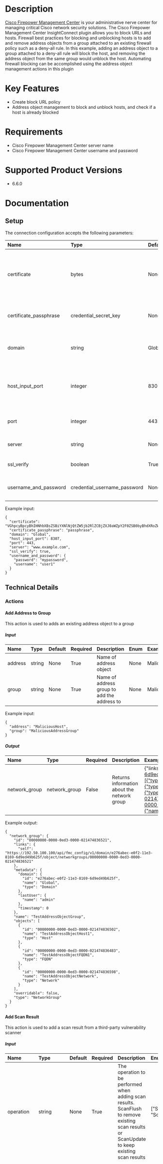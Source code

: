 # Description

[Cisco Firepower Management Center](https://www.cisco.com/c/en/us/products/security/firepower-management-center/index.html) is your administrative nerve center for managing critical Cisco network security solutions.
The Cisco Firepower Management Center InsightConnect plugin allows you to block URLs and hosts. Firewall best practices for blocking and unblocking hosts is to add and remove address objects from a group attached to an existing firewall policy such as a deny-all rule.
In this example, adding an address object to a group attached to a deny-all rule will block the host, and removing the address object from the same group would unblock the host. Automating firewall blocking can be accomplished using the address object management actions in this plugin

# Key Features

* Create block URL policy
* Address object management to block and unblock hosts, and check if a host is already blocked

# Requirements

* Cisco Firepower Management Center server name
* Cisco Firepower Management Center username and password

# Supported Product Versions

* 6.6.0

# Documentation

## Setup

The connection configuration accepts the following parameters:  

|Name|Type|Default|Required|Description|Enum|Example|Placeholder|Tooltip|
| :--- | :--- | :--- | :--- | :--- | :--- | :--- | :--- | :--- |
|certificate|bytes|None|True|Base64-encoded certificate in PKCS12 format to authenticate with the host input API|None|VGhpcyBpcyBhIHNhbXBsZSBiYXNlNjQtZW5jb2RlZCBjZXJ0aWZpY2F0ZSB0byBhdXRoZW50aWNhdGUgd2l0aCB0aGUgaG9zdCBpbnB1dCBBUEku|None|None|
|certificate_passphrase|credential_secret_key|None|True|The passphrase to access the certificate|None|passphrase|None|None|
|domain|string|Global|False|Cisco FirePower Management Center Domain|None|Global|None|None|
|host_input_port|integer|8307|False|The port number for the provided host used in the Host Input API calls|None|8307|None|None|
|port|integer|443|False|The port number for provided host|None|443|None|None|
|server|string|None|False|Enter the address for the server|None|www.example.com|None|None|
|ssl_verify|boolean|True|False|Validate TLS / SSL certificate|None|True|None|None|
|username_and_password|credential_username_password|None|True|Cisco username and password|None|{"username":"user1", "password":"mypassword"}|None|None|

Example input:

```
{
  "certificate": "VGhpcyBpcyBhIHNhbXBsZSBiYXNlNjQtZW5jb2RlZCBjZXJ0aWZpY2F0ZSB0byBhdXRoZW50aWNhdGUgd2l0aCB0aGUgaG9zdCBpbnB1dCBBUEku",
  "certificate_passphrase": "passphrase",
  "domain": "Global",
  "host_input_port": 8307,
  "port": 443,
  "server": "www.example.com",
  "ssl_verify": true,
  "username_and_password": {
    "password": "mypassword",
    "username": "user1"
  }
}
```

## Technical Details

### Actions


#### Add Address to Group

This action is used to adds an existing address object to a group

##### Input

|Name|Type|Default|Required|Description|Enum|Example|Placeholder|Tooltip|
| :--- | :--- | :--- | :--- | :--- | :--- | :--- | :--- | :--- |
|address|string|None|True|Name of address object|None|MaliciousHost|None|None|
|group|string|None|True|Name of address group to add the address to|None|MaliciousAddressGroup|None|None|
  
Example input:

```
{
  "address": "MaliciousHost",
  "group": "MaliciousAddressGroup"
}
```

##### Output

|Name|Type|Required|Description|Example|
| :--- | :--- | :--- | :--- | :--- |
|network_group|network_group|False|Returns information about the network group|{"links":{"self":"https://192.50.100.100/api/fmc_config/v1/domain/e276abec-e0f2-11e3-8169-6d9ed49b625f/object/networkgroups/00000000-0000-0ed3-0000-021474836521"},"objects":[{"type":"Host","id":"00000000-0000-0ed3-0000-021474836502","name":"TestAddressObjectHost1"},{"type":"FQDN","id":"00000000-0000-0ed3-0000-021474836483","name":"TestAddressObjectFQDN1"},{"type":"Network","id":"00000000-0000-0ed3-0000-021474836598","name":"TestAddressObjectNetwork"}],"type":"NetworkGroup","overridable":false,"id":"00000000-0000-0ed3-0000-021474836521","name":"TestAddressObjectGroup","metadata":{"timestamp":0,"lastUser":{"name":"admin"},"domain":{"name":"Global","id":"e276abec-e0f2-11e3-8169-6d9ed49b625f","type":"Domain"}}}|
  
Example output:

```
{
  "network_group": {
    "id": "00000000-0000-0ed3-0000-021474836521",
    "links": {
      "self": "https://192.50.100.100/api/fmc_config/v1/domain/e276abec-e0f2-11e3-8169-6d9ed49b625f/object/networkgroups/00000000-0000-0ed3-0000-021474836521"
    },
    "metadata": {
      "domain": {
        "id": "e276abec-e0f2-11e3-8169-6d9ed49b625f",
        "name": "Global",
        "type": "Domain"
      },
      "lastUser": {
        "name": "admin"
      },
      "timestamp": 0
    },
    "name": "TestAddressObjectGroup",
    "objects": [
      {
        "id": "00000000-0000-0ed3-0000-021474836502",
        "name": "TestAddressObjectHost1",
        "type": "Host"
      },
      {
        "id": "00000000-0000-0ed3-0000-021474836483",
        "name": "TestAddressObjectFQDN1",
        "type": "FQDN"
      },
      {
        "id": "00000000-0000-0ed3-0000-021474836598",
        "name": "TestAddressObjectNetwork",
        "type": "Network"
      }
    ],
    "overridable": false,
    "type": "NetworkGroup"
  }
}
```

#### Add Scan Result

This action is used to add a scan result from a third-party vulnerability scanner

##### Input

|Name|Type|Default|Required|Description|Enum|Example|Placeholder|Tooltip|
| :--- | :--- | :--- | :--- | :--- | :--- | :--- | :--- | :--- |
|operation|string|None|True|The operation to be performed when adding scan results. ScanFlush to remove existing scan results or ScanUpdate to keep existing scan results|["ScanUpdate", "ScanFlush"]|ScanUpdate|None|None|
|scan_result|scan_result|None|False|The host scan result to be added|None|{"host": {"ip_address": "0.0.0.164", "operating_system": {"name": "Ubuntu", "vendor": "Canonical", "version": "16.04"}}, "scan_result_details": {"description": "Example description", "protocol_id": "6", "scanner_id": "ProductZImport", "source_id": "ProductZ", "vulnerability_id": "943387", "vulnerability_title": "Virus Wire 0"}}|None|None|
  
Example input:

```
{
  "operation": "ScanUpdate",
  "scan_result": {
    "host": {
      "ip_address": "0.0.0.164",
      "operating_system": {
        "name": "Ubuntu",
        "vendor": "Canonical",
        "version": "16.04"
      }
    },
    "scan_result_details": {
      "description": "Example description",
      "protocol_id": "6",
      "scanner_id": "ProductZImport",
      "source_id": "ProductZ",
      "vulnerability_id": "943387",
      "vulnerability_title": "Virus Wire 0"
    }
  }
}
```

##### Output

|Name|Type|Required|Description|Example|
| :--- | :--- | :--- | :--- | :--- |
|commands_processed|number|True|Number of commands processed|4|
|errors|number|True|Number of errors|0|
  
Example output:

```
{
  "commands_processed": 4,
  "errors": 0
}
```

#### Block URL Policy

This action is used to create a new block URL policy

##### Input

|Name|Type|Default|Required|Description|Enum|Example|Placeholder|Tooltip|
| :--- | :--- | :--- | :--- | :--- | :--- | :--- | :--- | :--- |
|access_policy|string|None|True|Name for the access policy to be created|None|Example Access Policy|None|None|
|rule_name|string|None|True|Name for the access rule to be created|None|Example Access Rule|None|None|
|url_objects|[]url_object|None|True|URL objects to block|None|[{'name': 'example_url', 'url': 'https://example.com'}]|None|None|
  
Example input:

```
{
  "access_policy": "Example Access Policy",
  "rule_name": "Example Access Rule",
  "url_objects": "[{'name': 'example_url', 'url': 'https://example.com'}]"
}
```

##### Output

|Name|Type|Required|Description|Example|
| :--- | :--- | :--- | :--- | :--- |
|success|boolean|True|Success|True|
  
Example output:

```
{
  "success": true
}
```

#### Bulk Add Scan Result

This action is used to add scan results from a third-party vulnerability scanner

##### Input

|Name|Type|Default|Required|Description|Enum|Example|Placeholder|Tooltip|
| :--- | :--- | :--- | :--- | :--- | :--- | :--- | :--- | :--- |
|operation|string|None|True|The operation to be performed when adding scan results. ScanFlush to remove existing scan results or ScanUpdate to keep existing scan results|["ScanUpdate", "ScanFlush"]|ScanUpdate|None|None|
|scan_results|[]scan_result|None|False|Host scan results to be added|None|[{"host": {"ip_address": "0.0.0.164", "operating_system": {"name": "Ubuntu", "vendor": "Canonical", "version": "16.04"}}, "scan_result_details": {"description": "Example description", "protocol_id": "6", "scanner_id": "ProductZImport", "source_id": "ProductZ", "vulnerability_id": "943387", "vulnerability_title": "Virus Wire 0"}}]|None|None|
  
Example input:

```
{
  "operation": "ScanUpdate",
  "scan_results": [
    {
      "host": {
        "ip_address": "0.0.0.164",
        "operating_system": {
          "name": "Ubuntu",
          "vendor": "Canonical",
          "version": "16.04"
        }
      },
      "scan_result_details": {
        "description": "Example description",
        "protocol_id": "6",
        "scanner_id": "ProductZImport",
        "source_id": "ProductZ",
        "vulnerability_id": "943387",
        "vulnerability_title": "Virus Wire 0"
      }
    }
  ]
}
```

##### Output

|Name|Type|Required|Description|Example|
| :--- | :--- | :--- | :--- | :--- |
|commands_processed|number|True|Number of commands processed|4|
|errors|number|True|Number of errors|0|
  
Example output:

```
{
  "commands_processed": 4,
  "errors": 0
}
```

#### Check if Address in Group

This action is used to checks if provided Address Object name or host exists in the Address Group

##### Input

|Name|Type|Default|Required|Description|Enum|Example|Placeholder|Tooltip|
| :--- | :--- | :--- | :--- | :--- | :--- | :--- | :--- | :--- |
|address|string|None|True|Address Object name, or IP, CIDR, or domain name when Enable Search is on|None|MaliciousHost|None|None|
|enable_search|boolean|False|False|When enabled, the Address input will accept an IP, CIDR, or domain name to search across the available Address Objects in the system. This is useful when you don't know the Address Object by its name|None|False|None|None|
|group|string|None|True|Name of address group to check|None|MaliciousAddressGroup|None|None|
  
Example input:

```
{
  "address": "MaliciousHost",
  "enable_search": false,
  "group": "MaliciousAddressGroup"
}
```

##### Output

|Name|Type|Required|Description|Example|
| :--- | :--- | :--- | :--- | :--- |
|address_objects|[]address_object|False|List of found address objects|{"description":" ","dnsResolution":"IPV4_AND_IPV6","id":"00000000-0000-0ed3-0000-021474836483","links":{"parent":"https://192.50.100.100/api/fmc_config/v1/domain/e276abec-e0f2-11e3-8169-6d9ed49b625f/object/networkaddresses","self":"https://192.50.100.100/api/fmc_config/v1/domain/e276abec-e0f2-11e3-8169-6d9ed49b625f/object/fqdns/00000000-0000-0ed3-0000-021474836483"},"metadata":{"domain":{"id":"e276abec-e0f2-11e3-8169-6d9ed49b625f","name":"Global","type":"Domain"},"lastUser":{"name":"admin"},"parentType":"NetworkAddress","timestamp":1600277332623},"name":"TestAddressObjectFQDN1","overridable":false,"type":"FQDN","value":"example.com"}|
|found|boolean|True|Was address found in group|True|
|literal_objects|[]literal_object|False|List of found literals|[{"type":"FQDN","value":"example.com"}]|
  
Example output:

```
{
  "address_objects": {
    "description": " ",
    "dnsResolution": "IPV4_AND_IPV6",
    "id": "00000000-0000-0ed3-0000-021474836483",
    "links": {
      "parent": "https://192.50.100.100/api/fmc_config/v1/domain/e276abec-e0f2-11e3-8169-6d9ed49b625f/object/networkaddresses",
      "self": "https://192.50.100.100/api/fmc_config/v1/domain/e276abec-e0f2-11e3-8169-6d9ed49b625f/object/fqdns/00000000-0000-0ed3-0000-021474836483"
    },
    "metadata": {
      "domain": {
        "id": "e276abec-e0f2-11e3-8169-6d9ed49b625f",
        "name": "Global",
        "type": "Domain"
      },
      "lastUser": {
        "name": "admin"
      },
      "parentType": "NetworkAddress",
      "timestamp": 1600277332623
    },
    "name": "TestAddressObjectFQDN1",
    "overridable": false,
    "type": "FQDN",
    "value": "example.com"
  },
  "found": true,
  "literal_objects": [
    {
      "type": "FQDN",
      "value": "example.com"
    }
  ]
}
```

#### Create Address Object

This action is used to creates a new address object

##### Input

|Name|Type|Default|Required|Description|Enum|Example|Placeholder|Tooltip|
| :--- | :--- | :--- | :--- | :--- | :--- | :--- | :--- | :--- |
|address|string|None|True|IP address, CIDR IP address, or domain name to assign to the Address Object|None|example.com|None|None|
|address_object|string|None|False|Name of the address object, defaults to the value address in the address field if no name is given|None|MaliciousHost|None|None|
|skip_private_address|boolean|None|True|If set to true, any addresses that are defined in the RFC1918 space will not be blocked. e.g. 10/8, 172.16/12, 192.168/16|None|True|None|None|
|whitelist|[]string|None|False|This list contains a set of hosts that should not be blocked. This can include IP addresses, CIDR IP addresses, and domains|None|["198.51.100.100", "192.0.2.0/24", "example.com"]|None|None|
  
Example input:

```
{
  "address": "example.com",
  "address_object": "MaliciousHost",
  "skip_private_address": true,
  "whitelist": [
    "198.51.100.100",
    "192.0.2.0/24",
    "example.com"
  ]
}
```

##### Output

|Name|Type|Required|Description|Example|
| :--- | :--- | :--- | :--- | :--- |
|address_object|address_object|False|Returns information about the newly created address object|{"dnsResolution":"IPV4_AND_IPV6","id":"00000000-0000-0ed3-0000-012884905524","links":{"parent":"https://192.50.100.100/api/fmc_config/v1/domain/e276abec-e0f2-11e3-8169-6d9ed49b625f/object/networkaddresses","self":"https://192.50.100.100/api/fmc_config/v1/domain/e276abec-e0f2-11e3-8169-6d9ed49b625f/object/fqdns/00000000-0000-0ed3-0000-012884905524"},"metadata":{"domain":{"id":"e276abec-e0f2-11e3-8169-6d9ed49b625f","name":"Global","type":"Domain"},"lastUser":{"name":"admin"},"parentType":"NetworkAddress","timestamp":0},"name":"Example Object Created from InsightConnect","overridable":false,"type":"FQDN","value":"example.com"}|
  
Example output:

```
{
  "address_object": {
    "dnsResolution": "IPV4_AND_IPV6",
    "id": "00000000-0000-0ed3-0000-012884905524",
    "links": {
      "parent": "https://192.50.100.100/api/fmc_config/v1/domain/e276abec-e0f2-11e3-8169-6d9ed49b625f/object/networkaddresses",
      "self": "https://192.50.100.100/api/fmc_config/v1/domain/e276abec-e0f2-11e3-8169-6d9ed49b625f/object/fqdns/00000000-0000-0ed3-0000-012884905524"
    },
    "metadata": {
      "domain": {
        "id": "e276abec-e0f2-11e3-8169-6d9ed49b625f",
        "name": "Global",
        "type": "Domain"
      },
      "lastUser": {
        "name": "admin"
      },
      "parentType": "NetworkAddress",
      "timestamp": 0
    },
    "name": "Example Object Created from InsightConnect",
    "overridable": false,
    "type": "FQDN",
    "value": "example.com"
  }
}
```

#### Delete Address Object

This action is used to deletes an address object

##### Input

|Name|Type|Default|Required|Description|Enum|Example|Placeholder|Tooltip|
| :--- | :--- | :--- | :--- | :--- | :--- | :--- | :--- | :--- |
|address_object|string|None|True|Name of the address object to delete|None|MaliciousHost|None|None|
  
Example input:

```
{
  "address_object": "MaliciousHost"
}
```

##### Output

|Name|Type|Required|Description|Example|
| :--- | :--- | :--- | :--- | :--- |
|address_object|address_object|False|Returns information about the deleted address object|{"dnsResolution":"IPV4_AND_IPV6","id":"00000000-0000-0ed3-0000-012884905524","links":{"parent":"https://192.50.100.100/api/fmc_config/v1/domain/e276abec-e0f2-11e3-8169-6d9ed49b625f/object/networkaddresses","self":"https://192.50.100.100/api/fmc_config/v1/domain/e276abec-e0f2-11e3-8169-6d9ed49b625f/object/fqdns/00000000-0000-0ed3-0000-012884905524"},"metadata":{"domain":{"id":"e276abec-e0f2-11e3-8169-6d9ed49b625f","name":"Global","type":"Domain"},"lastUser":{"name":"admin"},"parentType":"NetworkAddress","timestamp":0},"name":"Example Object Created from InsightConnect","overridable":false,"type":"FQDN","value":"example.com"}|
  
Example output:

```
{
  "address_object": {
    "dnsResolution": "IPV4_AND_IPV6",
    "id": "00000000-0000-0ed3-0000-012884905524",
    "links": {
      "parent": "https://192.50.100.100/api/fmc_config/v1/domain/e276abec-e0f2-11e3-8169-6d9ed49b625f/object/networkaddresses",
      "self": "https://192.50.100.100/api/fmc_config/v1/domain/e276abec-e0f2-11e3-8169-6d9ed49b625f/object/fqdns/00000000-0000-0ed3-0000-012884905524"
    },
    "metadata": {
      "domain": {
        "id": "e276abec-e0f2-11e3-8169-6d9ed49b625f",
        "name": "Global",
        "type": "Domain"
      },
      "lastUser": {
        "name": "admin"
      },
      "parentType": "NetworkAddress",
      "timestamp": 0
    },
    "name": "Example Object Created from InsightConnect",
    "overridable": false,
    "type": "FQDN",
    "value": "example.com"
  }
}
```

#### Remove Address from Group

This action is used to removes an address from a group

##### Input

|Name|Type|Default|Required|Description|Enum|Example|Placeholder|Tooltip|
| :--- | :--- | :--- | :--- | :--- | :--- | :--- | :--- | :--- |
|address|string|None|True|The address object name, hostname, an IP address or subnet address expressed in CIDR notation to remove from group|None|MaliciousHost|None|None|
|group|string|None|True|Name of the group to remove the address from|None|MaliciousAddressGroup|None|None|
  
Example input:

```
{
  "address": "MaliciousHost",
  "group": "MaliciousAddressGroup"
}
```

##### Output

|Name|Type|Required|Description|Example|
| :--- | :--- | :--- | :--- | :--- |
|network_group|network_group|False|Returns information about the network group|{"links":{"self":"https://192.50.100.100/api/fmc_config/v1/domain/e276abec-e0f2-11e3-8169-6d9ed49b625f/object/networkgroups/00000000-0000-0ed3-0000-021474836521"},"objects":[{"type":"Host","id":"00000000-0000-0ed3-0000-021474836502","name":"TestAddressObjectHost1"},{"type":"FQDN","id":"00000000-0000-0ed3-0000-021474836483","name":"TestAddressObjectFQDN1"},{"type":"Network","id":"00000000-0000-0ed3-0000-021474836598","name":"TestAddressObjectNetwork"}],"type":"NetworkGroup","overridable":false,"id":"00000000-0000-0ed3-0000-021474836521","name":"TestAddressObjectGroup","metadata":{"timestamp":0,"lastUser":{"name":"admin"},"domain":{"name":"Global","id":"e276abec-e0f2-11e3-8169-6d9ed49b625f","type":"Domain"}}}|
  
Example output:

```
{
  "network_group": {
    "id": "00000000-0000-0ed3-0000-021474836521",
    "links": {
      "self": "https://192.50.100.100/api/fmc_config/v1/domain/e276abec-e0f2-11e3-8169-6d9ed49b625f/object/networkgroups/00000000-0000-0ed3-0000-021474836521"
    },
    "metadata": {
      "domain": {
        "id": "e276abec-e0f2-11e3-8169-6d9ed49b625f",
        "name": "Global",
        "type": "Domain"
      },
      "lastUser": {
        "name": "admin"
      },
      "timestamp": 0
    },
    "name": "TestAddressObjectGroup",
    "objects": [
      {
        "id": "00000000-0000-0ed3-0000-021474836502",
        "name": "TestAddressObjectHost1",
        "type": "Host"
      },
      {
        "id": "00000000-0000-0ed3-0000-021474836483",
        "name": "TestAddressObjectFQDN1",
        "type": "FQDN"
      },
      {
        "id": "00000000-0000-0ed3-0000-021474836598",
        "name": "TestAddressObjectNetwork",
        "type": "Network"
      }
    ],
    "overridable": false,
    "type": "NetworkGroup"
  }
}
```
### Triggers
  
*This plugin does not contain any triggers.*
### Tasks
  
*This plugin does not contain any tasks.*

### Custom Types
  
**os**

|Name|Type|Default|Required|Description|Example|
| :--- | :--- | :--- | :--- | :--- | :--- |
|Name|string|None|False|Name|None|
|Vendor|string|None|False|Vendor|None|
|Version|string|None|False|Version|None|
  
**host**

|Name|Type|Default|Required|Description|Example|
| :--- | :--- | :--- | :--- | :--- | :--- |
|IP Address|string|None|True|IP address|None|
|Host Operating System|os|None|False|Host operating system|None|
  
**result_details**

|Name|Type|Default|Required|Description|Example|
| :--- | :--- | :--- | :--- | :--- | :--- |
|Bugtraq IDs|[]string|None|False|The identification numbers associated with the vulnerability in the Bugtraq database (http://www.securityfocus.com/bid)|None|
|CVE IDs|[]string|None|False|The identification number associated with the vulnerability in MITRE's Common Vulnerabilities and Exposures (CVE) database (http://www.cve.mitre.org/)|None|
|Description|string|None|False|Description|None|
|Port|string|None|False|Port|None|
|Protocol ID|string|None|False|Protocol ID|None|
|Scanner ID|string|None|True|Scanner ID for the scanner that obtained the scan results|None|
|Source ID|string|None|True|Application or source ID|None|
|Vulnerability ID|string|None|True|Vulnerability ID|None|
|Vulnerability Title|string|None|True|Title of the vulnerability|None|
  
**scan_result**

|Name|Type|Default|Required|Description|Example|
| :--- | :--- | :--- | :--- | :--- | :--- |
|Host|host|None|False|Add an untracked host to the network map|None|
|Scan Result Details|result_details|None|False|Scan result for the host|None|
  
**url_object**

|Name|Type|Default|Required|Description|Example|
| :--- | :--- | :--- | :--- | :--- | :--- |
|Name|string|None|True|Name of URL object|None|
|URL|string|None|True|URL to block (max 400 chars)|None|
  
**links**

|Name|Type|Default|Required|Description|Example|
| :--- | :--- | :--- | :--- | :--- | :--- |
|Parent|string|None|False|Full resource URL path to reference the parent (if any) for this resource|None|
|Self|string|None|False|Full resource URL path to reference this particular resource|None|
  
**metadata_user**

|Name|Type|Default|Required|Description|Example|
| :--- | :--- | :--- | :--- | :--- | :--- |
|ID|string|None|False|The unique UUID of the user|None|
|Links|links|None|False|This defines the self referencing links for the given resource|None|
|Name|string|None|False|Name of the user|None|
|Type|string|None|False|The user type|None|
  
**domain**

|Name|Type|Default|Required|Description|Example|
| :--- | :--- | :--- | :--- | :--- | :--- |
|ID|string|None|False|Unique UUID of this domain|None|
|Links|links|None|False|This defines the self referencing links for the given resource|None|
|Name|string|None|False|Name of the domain|None|
|Type|string|None|False|Domain type definition|None|
  
**read_only**

|Name|Type|Default|Required|Description|Example|
| :--- | :--- | :--- | :--- | :--- | :--- |
|Reason|string|None|False|Reason the resource is read only - SYSTEM (if it is system defined), RBAC (if user RBAC permissions make it read only) or DOMAIN (if resource is read only in current domain)|None|
|State|boolean|None|False|True if this resource is read only and false otherwise|None|
  
**metadata**

|Name|Type|Default|Required|Description|Example|
| :--- | :--- | :--- | :--- | :--- | :--- |
|Domain|domain|None|False|The details about the domain|None|
|IP Type|string|None|False|IP type|None|
|Last User|metadata_user|None|False|This object defines details about the user|None|
|Parent Type|string|None|False|Parent type|None|
|Read Only|read_only|None|False|Defines the read only conditions if the referenced resource is read only|None|
|Timestamp|integer|None|False|The last updated timestamp|None|
  
**reference**

|Name|Type|Default|Required|Description|Example|
| :--- | :--- | :--- | :--- | :--- | :--- |
|ID|string|None|False|Unique identifier representing resource|None|
|Links|links|None|False|This defines the self referencing links for the given resource|None|
|Name|string|None|False|User chosen resource name|None|
|Type|string|None|False|Response object associated with resource|None|
  
**override**

|Name|Type|Default|Required|Description|Example|
| :--- | :--- | :--- | :--- | :--- | :--- |
|Parent|reference|None|False|Contains parent reference information|None|
|Target|reference|None|False|Contains target reference information|None|
  
**literal_object**

|Name|Type|Default|Required|Description|Example|
| :--- | :--- | :--- | :--- | :--- | :--- |
|Type|string|None|False|The unique type of literal|None|
|Metadata|string|None|False|Actual value of the network|None|
  
**address_object**

|Name|Type|Default|Required|Description|Example|
| :--- | :--- | :--- | :--- | :--- | :--- |
|Description|string|None|False|User provided resource description|None|
|DNS Resolution|string|None|False|DNS resolution|None|
|ID|string|None|False|Unique identifier representing response object|None|
|Links|links|None|False|This defines the self referencing links for the given resource|None|
|Metadata|metadata|None|False|Defines read only details about the object - whether it is system defined, last user who modified the object etc|None|
|Name|string|None|False|User assigned resource name|None|
|Overridable|boolean|None|False|Boolean indicating whether object values can be overridden|None|
|Override Target ID|string|None|False|Unique identifier of domain or device when override assigned to child domain. Used as path parameter to GET override details for a specific object on a specific target (device or domain)|None|
|Overrides|override|None|False|Defines the override details for this object|None|
|Type|string|None|False|The unique type of this object|None|
|Value|string|None|False|Actual value of the network|None|
|Version|string|None|False|Version number of the response object|None|
  
**network_address**

|Name|Type|Default|Required|Description|Example|
| :--- | :--- | :--- | :--- | :--- | :--- |
|Description|string|None|False|User provided resource description|None|
|ID|string|None|False|Unique identifier of response object|None|
|Links|links|None|False|This defines the self referencing links for the given resource|None|
|Metadata|metadata|None|False|Defines read only details about the object - whether it is system defined, last user who modified the object etc|None|
|Name|string|None|False|User chosen resource name|None|
|Overridable|boolean|None|False|Boolean indicating whether object values can be overridden|None|
|Override Target ID|string|None|False|Unique identifier of domain or device when override assigned to child domain. Used as path parameter to GET override details for a specific object on a specific target|None|
|Type|string|None|False|Subtype of NetworkAddress (Host, Network, Range, NetworkGroup)|None|
|Value|string|None|False|None|None|
|Version|string|None|False|Version number of the response object|None|
  
**network_address_literal**

|Name|Type|Default|Required|Description|Example|
| :--- | :--- | :--- | :--- | :--- | :--- |
|Type|string|None|False|Type|None|
|Value|string|None|False|Value|None|
  
**network_group**

|Name|Type|Default|Required|Description|Example|
| :--- | :--- | :--- | :--- | :--- | :--- |
|Description|string|None|False|User provided resource description|None|
|ID|string|None|False|Unique identifier of response object|None|
|Links|links|None|False|This defines the self referencing links for the given resource|None|
|Literals|[]network_address_literal|None|False|List of network values in group|None|
|Metadata|metadata|None|False|Defines read only details about the object - whether it is system defined, last user who modified the object etc|None|
|Name|string|None|False|User chosen resource name|None|
|Objects|[]network_address|None|False|The list of member network objects|None|
|Overridable|boolean|None|False|Boolean indicating whether object values can be overridden|None|
|Type|string|None|False|Unique identifier of domain or device when override assigned to child domain. Used as path parameter to GET override details for a specific object on a specific target (device or domain)|None|
|Overrides|override|None|False|Defines the override details for this object|None|
|Type|string|None|False|Type associated with the resource|None|
|Version|string|None|False|Version number of the response object|None|


## Troubleshooting

* The certificate authentication is used solely in two actions, namely: `Add Scan Result` and `Bulk Add Scan Result`. Please remember, that the data entered into the certificate input field in the connection is required to be a base-64 encoded PKCS12 certificate file, exported from the Firepower Management Center server. The passphrase is a password created during the PKCS12 certificate file export.`SSL Verify` field is used by all other actions (i.e. excluding `Add Scan Result` and `Bulk Add Scan Result`), for SSL certificate verification. If the certificate is self-signed then SSL Verify should be set to `False` for those actions.

# Version History

* 2.1.5 - Updated SDK to the latest version (6.2.6)
* 2.1.4 - Bumped 'cryptography' package to latest version | SDK Bump to 6.2.4
* 2.1.3 - Bumped 'cryptography' | SDK Bump to 6.1.2
* 2.1.2 - `Block URL Policy` - Refactor the action to use local API calls | Remove vulnerable dependencies
* 2.1.1 - Updated to latest SDK version | Fixed issue related to pagination
* 2.1.0 - `Check if Address in Group`: Extended search for manually added literals | Added new output field `literal_objects`
* 2.0.1 - Fix issue in Add Address to Group action where Network Groups that had no objects would result in action failure
* 2.0.0 - Combine Cisco Firepower and Cisco Firepower Management Center plugins
* 1.2.0 - New actions - Check If Address in Group, Add Address to Group, Remove Address from Group
* 1.1.0 - New actions - Create Address Object, Delete Address Object
* 1.0.1 - New spec and help.md format for the Extension Library
* 1.0.0 - Initial plugin

# Links

* [Cisco Firepower Management Center](https://www.cisco.com/c/en/us/products/security/firepower-management-center/index.html)

## References

* [Cisco Firepower Management Center](https://www.cisco.com/c/en/us/products/security/firepower-management-center/index.html)